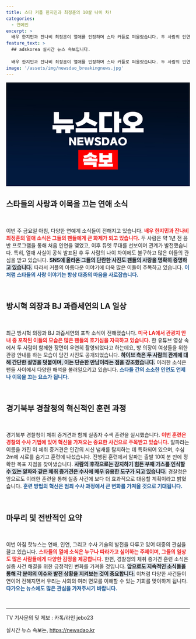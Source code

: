 ```yaml
---
title: 스타 커플 한지민과 최정훈의 10살 나이 차!
categories:
  - 연예인
excerpt: >
  배우 한지민과 잔나비 최정훈이 열애를 인정하며 스타 커플로 떠올랐습니다. 두 사람의 인연은 음악 프로그램에서 시작됐으며, 10살의 나이 차이를 극복한 이들의 러브스토리에 많은 관심이 쏠리고 있습니다!
feature_text: >
  ## adskorea 실시간 뉴스 속보입니다.

  배우 한지민과 잔나비 최정훈이 열애를 인정하며 스타 커플로 떠올랐습니다. 두 사람의 인연은 음악 프로그램에서 시작됐으며, 10살의 나이 차이를 극복한 이들의 러브스토리에 많은 관심이 쏠리고 있습니다!
image: '/assets/img/newsdao_breakingnews.jpg'
---
```


<p><img src="/assets/img/newsdao_breakingnews.jpg" alt="adskorea 속보" /></p>

<h2 data-ke-size="size26">스타들의 사랑과 이목을 끄는 연애 소식</h2>

<p data-ke-size="size16">&nbsp;</p> 

<p>이번 주 금요일 아침, 다양한 연예계 소식들이 전해지고 있습니다. <b><span style="color: #ee2323;">배우 한지민과 잔나비 최정훈의 열애 소식은 그들의 팬들에게 큰 화제가 되고 있습니다.</span></b> 두 사람은 약 1년 전 음반 프로그램을 통해 처음 인연을 맺었고, 이후 듀엣 무대를 선보이며 관계가 발전했습니다. 특히, 열애 사실이 공식 발표된 후 두 사람의 나이 차이에도 불구하고 많은 이들의 관심을 받고 있습니다. <b><span style="background-color: #21538527;">SNS에 올라온 그들의 단란한 사진도 팬들의 사랑을 명확히 증명하고 있습니다.</span></b> 따라서 커플의 아름다운 이야기에 더욱 많은 이들이 주목하고 있습니다. <b><span style="color: #1a5490;">이처럼 스타들의 사랑 이야기는 항상 대중의 마음을 사로잡습니다.</span></b></p>

<p data-ke-size="size16">&nbsp;</p>

<h2 data-ke-size="size26">방시혁 의장과 BJ 과즙세연의 LA 일상</h2>

<p data-ke-size="size16">&nbsp;</p> 

<p>최근 방시혁 의장과 BJ 과즙세연의 포착 소식이 전해졌습니다. <b><span style="color: #ee2323;">미국 LA에서 관광지 안내 중 포착된 이들의 모습은 많은 팬들의 호기심을 자극하고 있습니다.</span></b> 한 유튜브 영상 속에서 두 사람이 함께한 장면이 우연히 촬영되었다고 하는데요, 방 의장이 여성들을 위한 관광 안내를 하는 모습이 담긴 사진도 공개되었습니다. <b><span style="background-color: #21538527;">하이브 측은 두 사람의 관계에 대해 간단한 설명을 덧붙이며, 이는 단순한 만남이라는 점을 강조했습니다.</span></b> 이러한 소식은 팬들 사이에서 다양한 해석을 불러일으키고 있습니다. <b><span style="color: #1a5490;">스타들 간의 소소한 인연도 언제나 이목을 끄는 요소가 됩니다.</span></b></p>

<p data-ke-size="size16">&nbsp;</p>

<h2 data-ke-size="size26">경기북부 경찰청의 혁신적인 훈련 과정</h2>

<p data-ke-size="size16">&nbsp;</p> 

<p>경기북부 경찰청이 체취 증거견과 함께 실종자 수색 훈련을 실시했습니다. <b><span style="color: #ee2323;">이번 훈련은 경찰의 수사 기법에 있어 혁신을 가져오는 중요한 사건으로 주목받고 있습니다.</span></b> 알파라는 이름을 가진 이 체취 증거견은 인간의 시신 냄새를 탐지하는 데 특화되어 있으며, 수심 2m에 시료를 숨기고 훈련에 나섰습니다. 진행된 훈련에서 알파는 출발 10여 분 만에 정확한 목표 지점을 찾아냈습니다. <b><span style="background-color: #21538527;">사람의 후각으로는 감지하기 힘든 부패 가스를 인식할 수 있는 알파와 같은 체취 증거견은 수사에 매우 유용한 도구가 되고 있습니다.</span></b> 경찰청은 앞으로도 이러한 훈련을 통해 실종 사건에 보다 더 효과적으로 대응할 계획이라고 밝혔습니다. <b><span style="color: #1a5490;">훈련 방법의 혁신은 범죄 수사 과정에서 큰 변화를 가져올 것으로 기대됩니다.</span></b></p>

<p data-ke-size="size16">&nbsp;</p>

<h2 data-ke-size="size26">마무리 및 전반적인 요약</h2>

<p data-ke-size="size16">&nbsp;</p> 

<p>이번 아침 핫뉴스는 연애, 인연, 그리고 수사 기술의 발전을 다루고 있어 대중의 관심을 끌고 있습니다. <b><span style="color: #ee2323;">스타들의 열애 소식은 누구나 따라가고 싶어하는 주제이며, 그들의 일상도 많은 사람들에게 다양한 감정을 제공합니다.</span></b> 한편, 경찰청의 체취 증거견 훈련 소식은 실종 사건 해결을 위한 긍정적인 변화를 가져올 것입니다. <b><span style="background-color: #21538527;">앞으로도 지속적인 소식들을 통해 각 분야의 이슈와 발전 상황을 지켜보는 것이 중요합니다.</span></b> 이처럼 다양한 사건들이 연이어 전해지면서 우리는 사회의 여러 면모를 이해할 수 있는 기회를 맞이하게 됩니다. <b><span style="color: #1a5490;">다가오는 뉴스에도 많은 관심을 가져주시기 바랍니다.</span></b> </p>

<p data-ke-size="size16">&nbsp;</p> 

<hr> 

<p data-ke-size="size16">TV 기사문의 및 제보 : 카톡/라인 jebo23</p>
실시간 뉴스 속보는, <a href="https://newsdao.kr" rel="dofollow">https://newsdao.kr</a>


